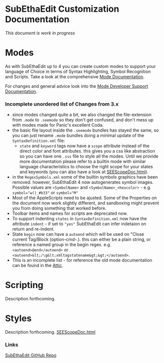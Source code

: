 # SubEthaEdit Customization Documentation

*This document is work in progress*

# Modes
As with SubEthaEdit up to 4 you can create custom modes to support your language of Choice in terms of Syntax Highlighting, Symbol Recognition and Scripts.
Take a look at the comprehensive [Mode Documentation](Documentation/Example.seemode/Contents/Resources/Documentation/Example_seemode.md).


For changes and general advice look into the [Mode Developer Support Documentation](SupportInformation.md).

### Incomplete unordered list of Changes from 3.x

* since modes changed quite a bit, we also changed the file-extension from `.mode` to `.seemode` so they don't get confused, and don't mess up with modes made for Panic's excellent Coda.
* the basic file layout inside the `.seemode` bundles has stayed the same, so you can just rename `.mode` bundles doing a minimal update of the `SyntaxDefinition.xml` file:
  * `state` and `keyword` tags now have a `scope` attribute instead of the direct color and font attributes. this gives you a css like abstraction so you can have one `.sss` file to style all the modes. Until we provide more documentation please refer to a builtin mode with similar language characteristics to choose the right scope for your states and keywords (you can also have a look at [SEEScopeDoc.html](http://htmlpreview.github.io?https://github.com/codingmonkeys/SubEthaEdit/blob/master/Documentation/Styles/SEEScopeDoc.html)).
* in the `RegexSymbols.xml` some of the builtin symbols graphics have been removed. however, SubEthaEdit 4 now autogenerates symbol images. Possible values are `<SymbolName>` and `<SymbolName>_<hexcolor>` - e.g. `symbol="w()_#b33"` or `symbol="M"`
* Most of the AppleScripts need to be ajusted. Some of the Properties on the document now work slightly different, and sandboxing might prevent you from doing something that worked before.
* Toolbar items and names for scripts are deprecated now.
* To support indenting `states` in `SyntaxDefinition.xml` now have the attribute `indent` - if set to `"yes"` SubEthaEdit can infer indetaion on return and re-indent.
* State `begin` now can have a `autoend` which will be used on "Close current Tag/Block (option-cmd-.). this can either be a plain string, or reference a named group in the begin regex. e.g. `<autoend>@end</autoend>` or `<autoend>&lt;/\g&lt;xmltagstatename&gt;&gt;</autoend>`.
* This is an incomplete list - for reference the old mode documentation can be found in the [Attic](http://htmlpreview.github.io?https://github.com/codingmonkeys/SubEthaEdit/blob/master/Attic/SubEthaEdit3/Documentation/mode.html).

# Scripting

Description forthcoming.

# Styles

Description forthcoming. [SEEScopeDoc.html](http://htmlpreview.github.io?https://github.com/codingmonkeys/SubEthaEdit/blob/master/Documentation/Styles/SEEScopeDoc.html)

### Links
[SubEthaEdit GitHub Repo](https://github.com/codingmonkeys/SubEthaEdit) 

